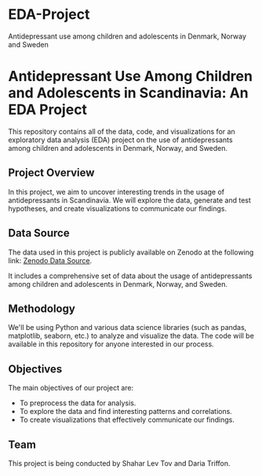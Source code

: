 # EDA-Project
Antidepressant use among children and adolescents in Denmark, Norway and Sweden

# Antidepressant Use Among Children and Adolescents in Scandinavia: An EDA Project

This repository contains all of the data, code, and visualizations for an exploratory data analysis (EDA) project on the use of antidepressants among children and adolescents in Denmark, Norway, and Sweden.

## Project Overview

In this project, we aim to uncover interesting trends in the usage of antidepressants in Scandinavia. We will explore the data, generate and test hypotheses, and create visualizations to communicate our findings.

## Data Source

The data used in this project is publicly available on Zenodo at the following link: [Zenodo Data Source](https://zenodo.org/record/3366068#.Y8Oq39JBwUE). 

It includes a comprehensive set of data about the usage of antidepressants among children and adolescents in Denmark, Norway, and Sweden.

## Methodology

We'll be using Python and various data science libraries (such as pandas, matplotlib, seaborn, etc.) to analyze and visualize the data. The code will be available in this repository for anyone interested in our process.

## Objectives

The main objectives of our project are:

- To preprocess the data for analysis.
- To explore the data and find interesting patterns and correlations.
- To create visualizations that effectively communicate our findings.

## Team

This project is being conducted by Shahar Lev Tov and Daria Triffon.

